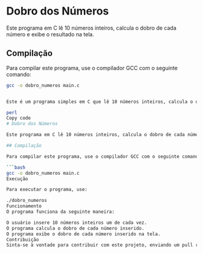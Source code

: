 # Dobro dos Números

Este programa em C lê 10 números inteiros, calcula o dobro de cada número e exibe o resultado na tela.

## Compilação

Para compilar este programa, use o compilador GCC com o seguinte comando:

```bash
gcc -o dobro_numeros main.c


Este é um programa simples em C que lê 10 números inteiros, calcula o dobro de cada número e exibe o resultado na tela. Aqui está um esboço de um arquivo README.md para o seu projeto:

perl
Copy code
# Dobro dos Números

Este programa em C lê 10 números inteiros, calcula o dobro de cada número e exibe o resultado na tela.

## Compilação

Para compilar este programa, use o compilador GCC com o seguinte comando:

```bash
gcc -o dobro_numeros main.c
Execução

Para executar o programa, use:

./dobro_numeros
Funcionamento
O programa funciona da seguinte maneira:

O usuário insere 10 números inteiros um de cada vez.
O programa calcula o dobro de cada número inserido.
O programa exibe o dobro de cada número inserido na tela.
Contribuição
Sinta-se à vontade para contribuir com este projeto, enviando um pull request ou abrindo uma issue no GitHub.



